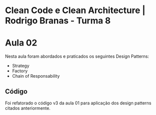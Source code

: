# Clean Code e Clean Architecture | Rodrigo Branas - Turma 8
# Aula 02

Nesta aula foram abordados e praticados os seguintes Design Patterns:

- Strategy
- Factory
- Chain of Responsability

## Código

Foi refatorado o código v3 da aula 01 para aplicação dos design patterns citados anteriormente.